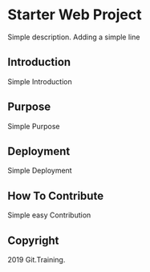 # Starter Web Project
Simple description. Adding a simple line
## Introduction
Simple Introduction
## Purpose
Simple Purpose
## Deployment
Simple Deployment
## How To Contribute
Simple easy Contribution
## Copyright
2019 Git.Training.